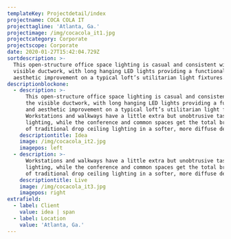 ```yaml
---
templateKey: Projectdetail/index
projectname: COCA COLA IT
projecttagline: 'Atlanta, Ga.'
projectimage: /img/cocacola_it1.jpg
projectcategory: Corporate
projectscope: Corporate
date: 2020-01-27T15:42:04.729Z
sortdescription: >-
  This open-structure office space lighting is casual and consistent with the
  visible ductwork, with long hanging LED lights providing a functional and
  aesthetic improvement on a typical loft’s utilitarian light fixtures.
descriptionblockone:
  - description: >-
      This open-structure office space lighting is casual and consistent with
      the visible ductwork, with long hanging LED lights providing a functional
      and aesthetic improvement on a typical loft’s utilitarian light fixtures.
      Workstations and walkways have a little extra but unobtrusive task
      lighting, while the conference and common spaces get the total brightness
      of traditional drop ceiling lighting in a softer, more diffuse deployment.
    descriptiontitle: Idea
    image: /img/cocacola_it2.jpg
    imagepos: left
  - description: >-
      Workstations and walkways have a little extra but unobtrusive task
      lighting, while the conference and common spaces get the total brightness
      of traditional drop ceiling lighting in a softer, more diffuse deployment.
    descriptiontitle: Live
    image: /img/cocacola_it3.jpg
    imagepos: right
extrafield:
  - label: Client
    value: idea | span
  - label: Location
    value: 'Atlanta, Ga.'
---
```


